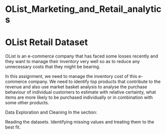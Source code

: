 # OList_Marketing_and_Retail_analytics
# OList Retail Dataset

OList is an e-commerce company that has faced some losses recently and they want to manage their inventory very well so as to reduce any unnecessary costs that they might be bearing.

In this assignment, we need to manage the inventory cost of this e-commerce company. We need to identify top products that contribute to the revenue and also use market basket analysis to analyse the purchase behaviour of individual customers to estimate with relative certainty, what items are more likely to be purchased individually or in combination with some other products.

Data Exploration and Cleaning
In the section:

Reading the datasets.
Identifying missing values and treating them to the best fit.
